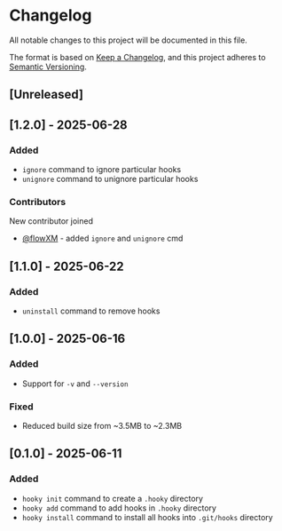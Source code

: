 # Changelog

All notable changes to this project will be documented in this file.

The format is based on [Keep a Changelog](https://keepachangelog.com/en/1.1.0/),
and this project adheres to [Semantic Versioning](https://semver.org/spec/v2.0.0.html).

## [Unreleased]

## [1.2.0] - 2025-06-28

### Added

- `ignore` command to ignore particular hooks
- `unignore` command to unignore particular hooks

### Contributors

New contributor joined

- [@flowXM](https://github.com/flowXM) - added `ignore` and `unignore` cmd

## [1.1.0] - 2025-06-22 

### Added

- `uninstall` command to remove hooks

## [1.0.0] - 2025-06-16

### Added

- Support for `-v` and `--version`

### Fixed

- Reduced build size from ~3.5MB to ~2.3MB

## [0.1.0] - 2025-06-11

### Added

- `hooky init` command to create a `.hooky` directory
- `hooky add` command to add hooks in `.hooky` directory
- `hooky install` command to install all hooks into `.git/hooks` directory
